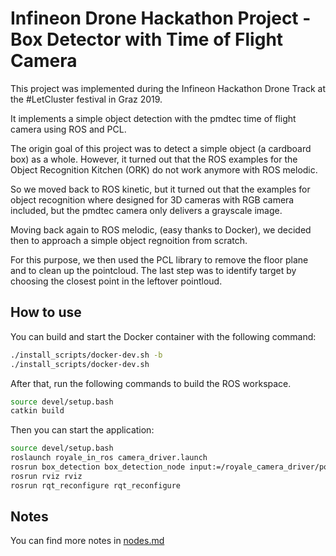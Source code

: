# Infineon Drone Hackathon Project - Box Detector with Time of Flight Camera

This project was implemented during the Infineon Hackathon Drone Track at the #LetCluster festival in Graz 2019.

It implements a simple object detection with the pmdtec time of flight camera using ROS and PCL.

The origin goal of this project was to detect a simple object (a cardboard box) as a whole. However, it turned out that the ROS examples for the Object Recognition Kitchen (ORK) do not work anymore with ROS melodic.

So we moved back to ROS kinetic, but it turned out that the examples for object recognition where designed for 3D cameras with RGB camera included, but the pmdtec camera only delivers a grayscale image.

Moving back again to ROS melodic, (easy thanks to Docker), we decided then to approach a simple object regnoition from scratch.

For this purpose, we then used the PCL library to remove the floor plane and to clean up the pointcloud. The last step was to identify target by choosing the closest point in the leftover pointloud.

## How to use

You can build and start the Docker container with the following command:

```bash
./install_scripts/docker-dev.sh -b
./install_scripts/docker-dev.sh
```

After that, run the following commands to build the ROS workspace.

```bash
source devel/setup.bash
catkin build
```

Then you can start the application:

```bash
source devel/setup.bash
roslaunch royale_in_ros camera_driver.launch
rosrun box_detection box_detection_node input:=/royale_camera_driver/point_cloud
rosrun rviz rviz
rosrun rqt_reconfigure rqt_reconfigure
```

## Notes

You can find more notes in [nodes.md](./notes.md)
